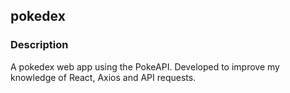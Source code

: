 ## pokedex
### Description
A pokedex web app using the PokeAPI. Developed to improve my knowledge of React, Axios and API requests.

